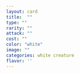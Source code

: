 ```yaml
---
layout: card
title:  ""
type: ""
rarity: ""
attack: ""
cost: ""
color: "white"
image: ""
categories: white creature
flavor: ''
---
```


